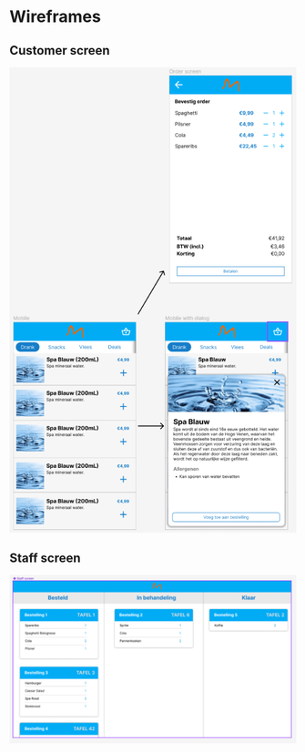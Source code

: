 # Wireframes
## Customer screen
![Wireframe_CustomerScreen.png](https://github.com/Modus-1/documentation/blob/main/Images/Wireframe_CustomerScreen.png)

## Staff screen
![Wireframe_StaffScreen.png](https://github.com/Modus-1/documentation/blob/main/Images/Wireframe_StaffScreen.png)
